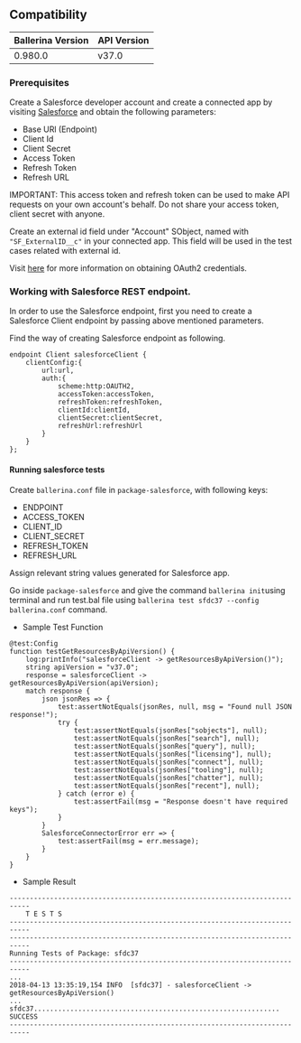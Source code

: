 ## Compatibility

| Ballerina Version  | API Version  |
| ------------------ | ------------ |
| 0.980.0            |   v37.0      |

### Prerequisites

Create a Salesforce developer account and create a connected app by visiting [Salesforce](https://www.salesforce.com) and obtain the following parameters:
* Base URl (Endpoint)
* Client Id
* Client Secret
* Access Token
* Refresh Token
* Refresh URL

IMPORTANT: This access token and refresh token can be used to make API requests on your own account's behalf. 
Do not share your access token, client secret with anyone.

Create an external id field under "Account" SObject, named with `"SF_ExternalID__c"` in your connected app. 
This field will be used in the test cases related with external id. 

Visit [here](https://help.salesforce.com/articleView?id=remoteaccess_authenticate_overview.htm) for more information on obtaining OAuth2 credentials.

### Working with Salesforce REST endpoint.

In order to use the Salesforce endpoint, first you need to create a 
Salesforce Client endpoint by passing above mentioned parameters.

Find the way of creating Salesforce endpoint as following. 

```ballerina
endpoint Client salesforceClient {
    clientConfig:{
        url:url,
        auth:{
            scheme:http:OAUTH2,
            accessToken:accessToken,
            refreshToken:refreshToken,
            clientId:clientId,
            clientSecret:clientSecret,
            refreshUrl:refreshUrl
        }
    }
};

```

#### Running salesforce tests
Create `ballerina.conf` file in `package-salesforce`, with following keys:
* ENDPOINT
* ACCESS_TOKEN
* CLIENT_ID
* CLIENT_SECRET
* REFRESH_TOKEN
* REFRESH_URL

Assign relevant string values generated for Salesforce app. 

Go inside `package-salesforce` and give the command `ballerina init`using terminal and run test.bal file 
using `ballerina test sfdc37 --config ballerina.conf` command.

* Sample Test Function

```ballerina
@test:Config
function testGetResourcesByApiVersion() {
    log:printInfo("salesforceClient -> getResourcesByApiVersion()");
    string apiVersion = "v37.0";
    response = salesforceClient -> getResourcesByApiVersion(apiVersion);
    match response {
        json jsonRes => {
            test:assertNotEquals(jsonRes, null, msg = "Found null JSON response!");
            try {
                test:assertNotEquals(jsonRes["sobjects"], null);
                test:assertNotEquals(jsonRes["search"], null);
                test:assertNotEquals(jsonRes["query"], null);
                test:assertNotEquals(jsonRes["licensing"], null);
                test:assertNotEquals(jsonRes["connect"], null);
                test:assertNotEquals(jsonRes["tooling"], null);
                test:assertNotEquals(jsonRes["chatter"], null);
                test:assertNotEquals(jsonRes["recent"], null);
            } catch (error e) {
                test:assertFail(msg = "Response doesn't have required keys");
            }
        }
        SalesforceConnectorError err => {
            test:assertFail(msg = err.message);
        }
    }
}

```

* Sample Result 

```ballerina
---------------------------------------------------------------------------
    T E S T S
---------------------------------------------------------------------------
---------------------------------------------------------------------------
Running Tests of Package: sfdc37
---------------------------------------------------------------------------
...
2018-04-13 13:35:19,154 INFO  [sfdc37] - salesforceClient -> getResourcesByApiVersion() 
...
sfdc37............................................................. SUCCESS
---------------------------------------------------------------------------
```
